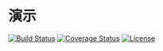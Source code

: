# 演示

[![Build Status](https://img.shields.io/travis/miaoxing/wechatTag/master.svg?style=flat-square)](https://travis-ci.org/miaoxing/wechatTag)
[![Coverage Status](https://img.shields.io/coveralls/miaoxing/wechatTag.svg?style=flat-square)](https://coveralls.io/r/miaoxing/wechatTag?branch=master)
[![License](http://img.shields.io/badge/license-MIT-brightgreen.svg?style=flat-square)](http://www.opensource.org/licenses/MIT)
